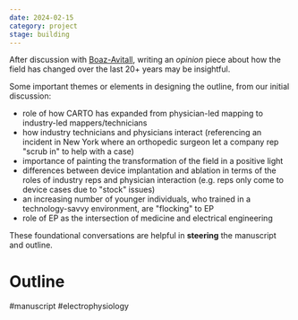```yaml
---
date: 2024-02-15
category: project
stage: building
---
```


After discussion with [Boaz-Avitall](Boaz-Avitall.md), writing an *opinion* piece about how the field has changed over the last 20+ years may be insightful.

Some important themes or elements in designing the outline, from our initial discussion:
- role of how CARTO has expanded from physician-led mapping to industry-led mappers/technicians
- how industry technicians and physicians interact (referencing an incident in New York where an orthopedic surgeon let a company rep "scrub in" to help with a case)
- importance of painting the transformation of the field in a positive light
- differences between device implantation and ablation in terms of the roles of industry reps and physician interaction (e.g. reps only come to device cases due to "stock" issues)
- an increasing number of younger individuals, who trained in a technology-savvy environment, are "flocking" to EP
- role of EP as the intersection of medicine and electrical engineering
  
These foundational conversations are helpful in __steering__ the manuscript and outline.

# Outline


#manuscript 
#electrophysiology 